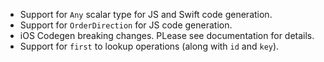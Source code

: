 - Support for `Any` scalar type for JS and Swift code generation.
- Support for `OrderDirection` for JS code generation.
- iOS Codegen breaking changes. PLease see documentation for details.
- Support for `first` to lookup operations (along with `id` and `key`).